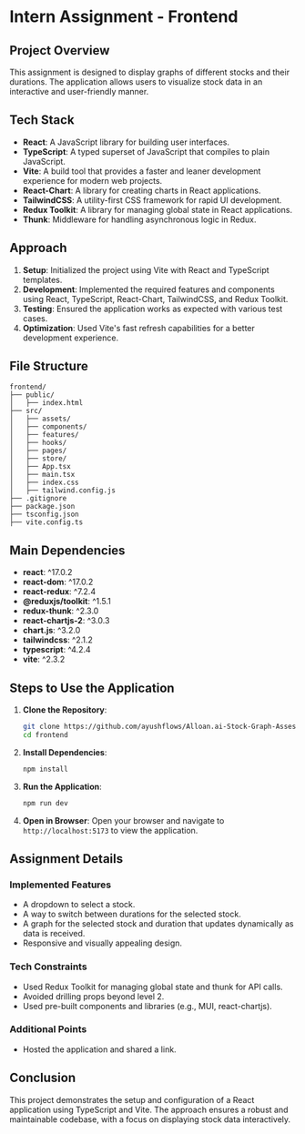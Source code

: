 # Intern Assignment - Frontend

## Project Overview

This assignment is designed to display graphs of different stocks and their durations. The application allows users to visualize stock data in an interactive and user-friendly manner.

## Tech Stack

- **React**: A JavaScript library for building user interfaces.
- **TypeScript**: A typed superset of JavaScript that compiles to plain JavaScript.
- **Vite**: A build tool that provides a faster and leaner development experience for modern web projects.
- **React-Chart**: A library for creating charts in React applications.
- **TailwindCSS**: A utility-first CSS framework for rapid UI development.
- **Redux Toolkit**: A library for managing global state in React applications.
- **Thunk**: Middleware for handling asynchronous logic in Redux.

## Approach

1. **Setup**: Initialized the project using Vite with React and TypeScript templates.
2. **Development**: Implemented the required features and components using React, TypeScript, React-Chart, TailwindCSS, and Redux Toolkit.
3. **Testing**: Ensured the application works as expected with various test cases.
4. **Optimization**: Used Vite's fast refresh capabilities for a better development experience.

## File Structure

```
frontend/
├── public/
│   ├── index.html
├── src/
│   ├── assets/
│   ├── components/
│   ├── features/
│   ├── hooks/
│   ├── pages/
│   ├── store/
│   ├── App.tsx
│   ├── main.tsx
│   ├── index.css
│   ├── tailwind.config.js
├── .gitignore
├── package.json
├── tsconfig.json
├── vite.config.ts
```

## Main Dependencies

- **react**: ^17.0.2
- **react-dom**: ^17.0.2
- **react-redux**: ^7.2.4
- **@reduxjs/toolkit**: ^1.5.1
- **redux-thunk**: ^2.3.0
- **react-chartjs-2**: ^3.0.3
- **chart.js**: ^3.2.0
- **tailwindcss**: ^2.1.2
- **typescript**: ^4.2.4
- **vite**: ^2.3.2

## Steps to Use the Application

1. **Clone the Repository**:
    ```sh
    git clone https://github.com/ayushflows/Alloan.ai-Stock-Graph-Assesment.git
    cd frontend
    ```

2. **Install Dependencies**:
    ```sh
    npm install
    ```

3. **Run the Application**:
    ```sh
    npm run dev
    ```

4. **Open in Browser**:
    Open your browser and navigate to `http://localhost:5173` to view the application.

## Assignment Details

### Implemented Features

- A dropdown to select a stock.
- A way to switch between durations for the selected stock.
- A graph for the selected stock and duration that updates dynamically as data is received.
- Responsive and visually appealing design.

### Tech Constraints

- Used Redux Toolkit for managing global state and thunk for API calls.
- Avoided drilling props beyond level 2.
- Used pre-built components and libraries (e.g., MUI, react-chartjs).

### Additional Points

- Hosted the application and shared a link.

## Conclusion

This project demonstrates the setup and configuration of a React application using TypeScript and Vite. The approach ensures a robust and maintainable codebase, with a focus on displaying stock data interactively.
